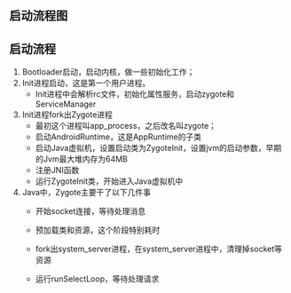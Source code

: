 ## 启动流程图

## 启动流程

1. Bootloader启动，启动内核，做一些初始化工作；
2. Init进程启动，这是第一个用户进程。  
    - Init进程中会解析rc文件，初始化属性服务，启动zygote和ServiceManager
3. Init进程fork出Zygote进程  
    - 最初这个进程叫app_process，之后改名叫zygote；   
    - 启动AndroidRuntime，这是AppRuntime的子类    
    - 启动Java虚拟机，设置启动类为ZygoteInit，设置jvm的启动参数，早期的Jvm最大堆内存为64MB
    - 注册JNI函数 
    - 运行ZygoteInit类，开始进入Java虚拟机中  
4. Java中，Zygote主要干了以下几件事  
    - 开始socket连接，等待处理消息
    - 预加载类和资源，这个阶段特别耗时
    
    - fork出system_server进程，在system_server进程中，清理掉socket等资源
    - 运行runSelectLoop，等待处理请求
   
